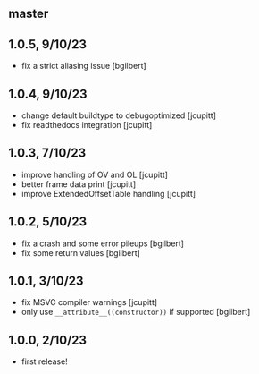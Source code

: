 ## master

## 1.0.5, 9/10/23

* fix a strict aliasing issue [bgilbert]

## 1.0.4, 9/10/23

* change default buildtype to debugoptimized [jcupitt]
* fix readthedocs integration [jcupitt]

## 1.0.3, 7/10/23

* improve handling of OV and OL [jcupitt]
* better frame data print [jcupitt]
* improve ExtendedOffsetTable handling [jcupitt]

## 1.0.2, 5/10/23

* fix a crash and some error pileups [bgilbert]
* fix some return values [bgilbert]

## 1.0.1, 3/10/23

* fix MSVC compiler warnings [jcupitt]
* only use `__attribute__((constructor))` if supported [bgilbert]

## 1.0.0, 2/10/23

* first release!


